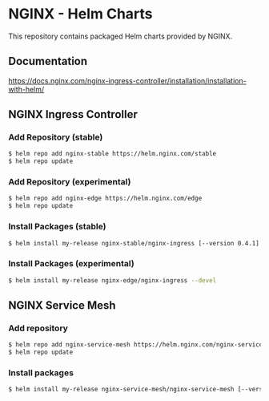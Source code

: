 # NGINX - Helm Charts

This repository contains packaged Helm charts provided by NGINX.

## Documentation

https://docs.nginx.com/nginx-ingress-controller/installation/installation-with-helm/

## NGINX Ingress Controller
### Add Repository (stable)

```sh
$ helm repo add nginx-stable https://helm.nginx.com/stable
$ helm repo update
```

### Add Repository (experimental)

```sh
$ helm repo add nginx-edge https://helm.nginx.com/edge
$ helm repo update
```


### Install Packages (stable)

```sh
$ helm install my-release nginx-stable/nginx-ingress [--version 0.4.1]
```

### Install Packages (experimental)

```sh
$ helm install my-release nginx-edge/nginx-ingress --devel

```

## NGINX Service Mesh

### Add repository
```sh
$ helm repo add nginx-service-mesh https://helm.nginx.com/nginx-service-mesh
$ helm repo update
```

### Install packages
```sh
$ helm install my-release nginx-service-mesh/nginx-service-mesh [--version 0.1.0]
```
